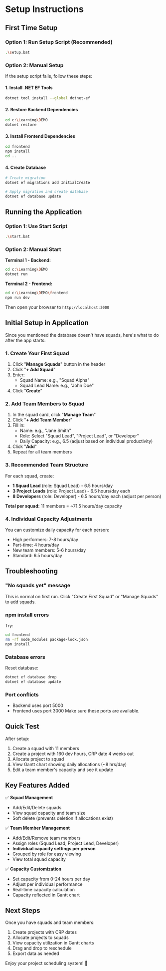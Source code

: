 # Setup Instructions

## First Time Setup

### Option 1: Run Setup Script (Recommended)
```bash
.\setup.bat
```

### Option 2: Manual Setup

If the setup script fails, follow these steps:

#### 1. Install .NET EF Tools
```bash
dotnet tool install --global dotnet-ef
```

#### 2. Restore Backend Dependencies
```bash
cd c:\Learning\DEMO
dotnet restore
```

#### 3. Install Frontend Dependencies
```bash
cd frontend
npm install
cd ..
```

#### 4. Create Database
```bash
# Create migration
dotnet ef migrations add InitialCreate

# Apply migration and create database
dotnet ef database update
```

## Running the Application

### Option 1: Use Start Script
```bash
.\start.bat
```

### Option 2: Manual Start

**Terminal 1 - Backend:**
```bash
cd c:\Learning\DEMO
dotnet run
```

**Terminal 2 - Frontend:**
```bash
cd c:\Learning\DEMO\frontend
npm run dev
```

Then open your browser to `http://localhost:3000`

## Initial Setup in Application

Since you mentioned the database doesn't have squads, here's what to do after the app starts:

### 1. Create Your First Squad
1. Click "**Manage Squads**" button in the header
2. Click "**+ Add Squad**"
3. Enter:
   - Squad Name: e.g., "Squad Alpha"
   - Squad Lead Name: e.g., "John Doe"
4. Click "**Create**"

### 2. Add Team Members to Squad
1. In the squad card, click "**Manage Team**"
2. Click "**+ Add Team Member**"
3. Fill in:
   - Name: e.g., "Jane Smith"
   - Role: Select "Squad Lead", "Project Lead", or "Developer"
   - Daily Capacity: e.g., 6.5 (adjust based on individual productivity)
4. Click "**Add**"
5. Repeat for all team members

### 3. Recommended Team Structure
For each squad, create:
- **1 Squad Lead** (role: Squad Lead) - 6.5 hours/day
- **3 Project Leads** (role: Project Lead) - 6.5 hours/day each
- **8 Developers** (role: Developer) - 6.5 hours/day each (adjust per person)

**Total per squad:** 11 members = ~71.5 hours/day capacity

### 4. Individual Capacity Adjustments
You can customize daily capacity for each person:
- High performers: 7-8 hours/day
- Part-time: 4 hours/day
- New team members: 5-6 hours/day
- Standard: 6.5 hours/day

## Troubleshooting

### "No squads yet" message
This is normal on first run. Click "Create First Squad" or "Manage Squads" to add squads.

### npm install errors
Try:
```bash
cd frontend
rm -rf node_modules package-lock.json
npm install
```

### Database errors
Reset database:
```bash
dotnet ef database drop
dotnet ef database update
```

### Port conflicts
- Backend uses port 5000
- Frontend uses port 3000
Make sure these ports are available.

## Quick Test

After setup:
1. Create a squad with 11 members
2. Create a project with 160 dev hours, CRP date 4 weeks out
3. Allocate project to squad
4. View Gantt chart showing daily allocations (~8 hrs/day)
5. Edit a team member's capacity and see it update

## Key Features Added

✅ **Squad Management**
- Add/Edit/Delete squads
- View squad capacity and team size
- Soft delete (prevents deletion if allocations exist)

✅ **Team Member Management**
- Add/Edit/Remove team members
- Assign roles (Squad Lead, Project Lead, Developer)
- **Individual capacity settings per person**
- Grouped by role for easy viewing
- View total squad capacity

✅ **Capacity Customization**
- Set capacity from 0-24 hours per day
- Adjust per individual performance
- Real-time capacity calculation
- Capacity reflected in Gantt chart

## Next Steps

Once you have squads and team members:
1. Create projects with CRP dates
2. Allocate projects to squads
3. View capacity utilization in Gantt charts
4. Drag and drop to reschedule
5. Export data as needed

Enjoy your project scheduling system! 🚀
